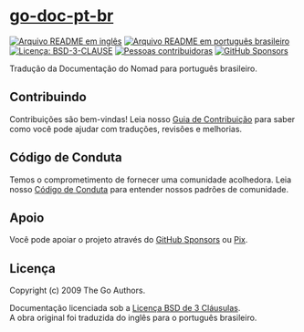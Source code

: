 # [go-doc-pt-br][page]

[![Arquivo README em inglês][badge-readme-en]][readme-en]
[![Arquivo README em português brasileiro][badge-readme-pt-br]][readme-pt-br]
[![Licença: BSD-3-CLAUSE][badge-license]][license]
[![Pessoas contribuidoras][badge-contributors]][contributors]
[![GitHub Sponsors][badge-github-sponsors]][github-sponsors]

Tradução da Documentação do Nomad para português brasileiro.

## Contribuindo

Contribuições são bem-vindas!
Leia nosso [Guia de Contribuição][contributing] para saber como você pode ajudar
com traduções, revisões e melhorias.

## Código de Conduta

Temos o comprometimento de fornecer uma comunidade acolhedora.
Leia nosso [Código de Conduta][code-of-conduct] para entender nossos padrões de
comunidade.

## Apoio

Você pode apoiar o projeto através do [GitHub Sponsors][github-sponsors] ou
[Pix][sponsor].

## Licença

Copyright (c) 2009 The Go Authors.

Documentação licenciada sob a
[Licença BSD de 3 Cláusulas][license].<br>
A obra original foi traduzida do inglês para o português brasileiro.

[badge-contributors]: https://img.shields.io/github/contributors/docsdevbr/go-doc-pt-br

[badge-github-sponsors]: https://img.shields.io/github/sponsors/docsdevbr

[badge-license]: https://img.shields.io/github/license/docsdevbr/go-doc-pt-br

[badge-readme-en]: https://img.shields.io/badge/lang-en-blue

[badge-readme-pt-br]: https://img.shields.io/badge/lang-pt--br-blue

[code-of-conduct]: https://github.com/docsdevbr/.github/blob/main/CODE_OF_CONDUCT.md

[contributing]: https://github.com/docsdevbr/.github/blob/main/CONTRIBUTING.md

[contributors]: https://github.com/docsdevbr/go-doc-pt-br/graphs/contributors

[github-sponsors]: https://github.com/sponsors/docsdevbr

[license]: LICENSE

[page]: https://pt.docs.dev.br/p/go/

[readme-en]: README.EN.md

[readme-pt-br]: README.md

[sponsor]: https://pt.docs.dev.br/sponsor

